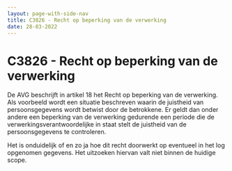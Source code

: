 ```yaml
---
layout: page-with-side-nav
title: C3826 - Recht op beperking van de verwerking
date: 28-03-2022
---
```


# C3826 - Recht op beperking van de verwerking

De AVG beschrijft in artikel 18 het Recht op beperking van de verwerking. Als voorbeeld wordt een situatie beschreven waarin de juistheid van persoonsgegevens wordt betwist door de betrokkene. Er geldt dan onder andere een beperking van de verwerking gedurende een periode die de verwerkingsverantwoordelijke in staat stelt de juistheid van de persoonsgegevens te controleren.

Het is onduidelijk of en zo ja hoe dit recht doorwerkt op eventueel in het log opgenomen gegevens. Het uitzoeken hiervan valt niet binnen de huidige scope.
